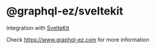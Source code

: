 # @graphql-ez/sveltekit

Integration with [SvelteKit](https://kit.svelte.dev/)

Check https://www.graphql-ez.com for more information
